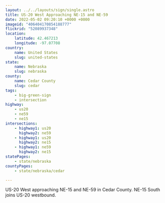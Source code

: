 ```yaml
---
layout: ../../layouts/sign/single.astro
title: US-20 West Approaching NE-15 and NE-59
date: 2022-05-02 09:20:10 +0000 +0000
imageid: "406404170854188777"
flickrid: "52089937348"
location:
    latitude: 42.467213
    longitude: -97.07708
country:
    name: United States
    slug: united-states
state:
    name: Nebraska
    slug: nebraska
county:
    name: Cedar County
    slug: cedar
tags:
    - big-green-sign
    - intersection
highway:
    - us20
    - ne59
    - ne15
intersections:
    - highway1: us20
      highway2: ne59
    - highway1: us20
      highway2: ne15
    - highway1: ne59
      highway2: ne15
statePages:
    - state/nebraska
countyPages:
    - state/nebraska/cedar

---
```

US-20 West approaching NE-15 and NE-59 in Cedar County.  NE-15 South joins US-20 westbound.
